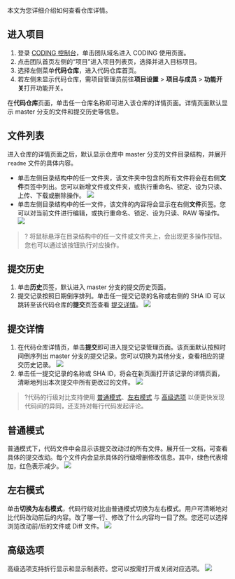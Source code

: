 本文为您详细介绍如何查看仓库详情。

## 进入项目

1. 登录 [CODING 控制台](https://console.cloud.tencent.com/coding)，单击团队域名进入 CODING 使用页面。
2. 点击团队首页左侧的“项目”进入项目列表页，选择并进入目标项目。
3. 选择左侧菜单**代码仓库**，进入代码仓库首页。
4. 若左侧未显示代码仓库，需项目管理员前往**项目设置** > **项目与成员** > **功能开关**打开功能开关。

在**代码仓库**页面，单击任一仓库名称即可进入该仓库的详情页面。详情页面默认显示 master 分支的文件和提交历史等信息。

## 文件列表[](id:file-list)

进入仓库的详情页面之后，默认显示仓库中 master 分支的文件目录结构，并展开 `readme` 文件的具体内容。

- 单击左侧目录结构中的任一文件夹，该文件夹中包含的所有文件将会在右侧**文件**页签中列出。您可以新增文件或文件夹，或执行重命名、锁定、设为只读、上传、下载或删除操作。
![](https://qcloudimg.tencent-cloud.cn/raw/e96c0561d0581f3034d7d83ba1c73c87.png)
- 单击左侧目录结构中的任一文件，该文件的内容将会显示在右侧**文件**页签。您可以对当前文件进行编辑，或执行重命名、锁定、设为只读、RAW 等操作。
![](https://qcloudimg.tencent-cloud.cn/raw/22fe671396dffa8dde7a0bf2dbbd7854.png)

>? 将鼠标悬浮在目录结构中的任一文件或文件夹上，会出现更多操作按钮。您也可以通过该按钮执行对应操作。

## 提交历史[](id:commit-history)

1. 单击**历史**页签，默认进入 master 分支的提交历史页面。
2. 提交记录按照日期倒序排列。单击任一提交记录的名称或右侧的 SHA ID 可以跳转至该代码仓库的**提交**页签查看 [提交详情](#commit-details)。
![](https://qcloudimg.tencent-cloud.cn/raw/f0679ac03a13f8f675e2a90dc04bc2ab.png)

## 提交详情[](id:commit-details)

1. 在代码仓库详情页，单击**提交**即可进入提交记录管理页面。该页面默认按照时间倒序列出 master 分支的提交记录。您可以切换为其他分支，查看相应的提交历史记录。
![](https://qcloudimg.tencent-cloud.cn/raw/140ed23395252cf373e0d7db5e1911f6.png)
2. 单击任一提交记录的名称或 SHA ID，将会在新页面打开该记录的详情页面，清晰地列出本次提交中所有更改过的文件。
![](https://qcloudimg.tencent-cloud.cn/raw/cadbf6986e3b25d11b6b762487bd8809.png)

>?代码的行级对比支持使用 [普通模式](#common-mode)、[左右模式](#left-right) 与 [高级选项](#advance) 以便更快发现代码间的异同，还支持对每行代码发起评论。

## 普通模式[](id:common-mode)

普通模式下，代码文件中会显示该提交改动过的所有文件。展开任一文档，可查看具体的提交改动。每个文件内会显示具体的行级增删修改信息。其中，绿色代表增加，红色表示减少。
![](https://qcloudimg.tencent-cloud.cn/raw/bb1a66e36f7b1fdbfe7e3bfc790c4177.png)

## 左右模式[](id:left-right)

单击**切换为左右模式**，代码行级对比由普通模式切换为左右模式。用户可清晰地对比代码改动前后的内容。改了哪一行、修改了什么内容均一目了然。您还可以选择浏览改动前/后的文件或 Diff 文件。
![](https://qcloudimg.tencent-cloud.cn/raw/ab3cd7e8368eaa6628f9f6262694dd8d.png)

## 高级选项[](id:advance)
高级选项支持折行显示和显示制表符。您可以按需打开或关闭对应选项。
![](https://qcloudimg.tencent-cloud.cn/raw/0840db18d947e2709a1a6714b5fa5826.png)
